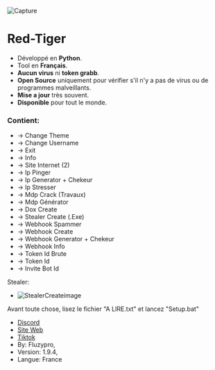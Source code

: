 ![Capture](https://github.com/fluzzzy/RedTiger-Fluzypro/assets/147531758/892739e3-bad6-4958-89f7-6d43464714ee)
# **Red-Tiger**

- Développé en **Python**.
- Tool en **Français**.
- **Aucun virus** ni **token grabb**.
- **Open Source** uniquement pour vérifier s'il n'y a pas de virus ou de programmes malveillants.
- **Mise a jour** très souvent.
- **Disponible** pour tout le monde.

### Contient:


- -> Change Theme
- -> Change Username
- -> Exit
- -> Info
- -> Site Internet (2)
- -> Ip Pinger
- -> Ip Generator + Chekeur
- -> Ip Stresser
- -> Mdp Crack (Travaux)
- -> Mdp Générator
- -> Dox Create
- -> Stealer Create (.Exe)
- -> Webhook Spammer
- -> Webhook Create
- -> Webhook Generator + Chekeur
- -> Webhook Info
- -> Token Id Brute
- -> Token Id
- -> Invite Bot Id

Stealer:
- ![StealerCreateimage](https://github.com/fluzzzy/RedTiger-Fluzypro/assets/147531758/174c3af3-3171-467e-812b-1545c9749dcc)
      
Avant toute chose, lisez le fichier "A LIRE.txt" et lancez "Setup.bat"

- [Discord](https://discord.gg/VF4vqzpDsY)
- [Site Web](https://red-tiger.000webhostapp.com/accueil.html)
- [Tiktok](https://www.tiktok.com/@fluzypro)
- By: Fluzypro,
- Version: 1.9.4,
- Langue: France
